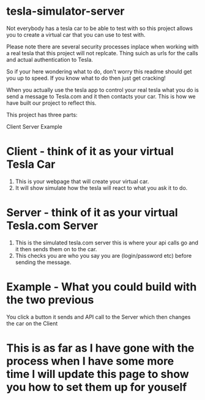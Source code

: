 # tesla-simulator-server

Not everybody has a tesla car to be able to test with so this project allows you to create a virtual car that you can use to test with.

Please note there are several security processes inplace when working with a real tesla that this project will not replcate. Thing suich as urls for the calls and actual authentication to Tesla.

So if your here wondering what to do, don't worry this readme should get you up to speed. If you know what to do then just get cracking!

When you actually use the tesla app to control your real tesla what you do is send a message to Tesla.com and it then contacts your car. This is how we have built our project to reflect this.

This project has three parts:

Client 
Server
Example

# Client - think of it as your virtual Tesla Car
1. This is your webpage that will create your virtual car.
2. It will show simulate how the tesla will react to what you ask it to do.

# Server - think of it as your virtual Tesla.com Server
1. This is the simulated tesla.com server this is where your api calls go and it then sends them on to the car.
2. This checks you are who you say you are (login/password etc) before sending the message.

# Example - What you could build with the two previous
You click a button it sends and API call to the Server which then changes the car on the Client

# This is as far as I have gone with the process when I have some more time I will update this page to show you how to set them up for youself

